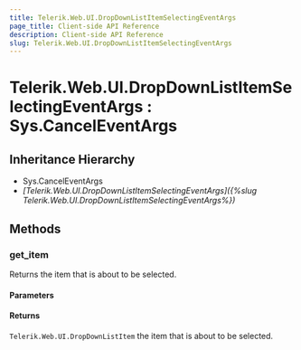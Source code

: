 ```yaml
---
title: Telerik.Web.UI.DropDownListItemSelectingEventArgs
page_title: Client-side API Reference
description: Client-side API Reference
slug: Telerik.Web.UI.DropDownListItemSelectingEventArgs
---
```


# Telerik.Web.UI.DropDownListItemSelectingEventArgs : Sys.CancelEventArgs 

## Inheritance Hierarchy

* Sys.CancelEventArgs
* *[Telerik.Web.UI.DropDownListItemSelectingEventArgs]({%slug Telerik.Web.UI.DropDownListItemSelectingEventArgs%})*

## Methods

###  get_item

 Returns the item that is about to be selected. 

#### Parameters

#### Returns

`Telerik.Web.UI.DropDownListItem` the item that is about to be selected. 

